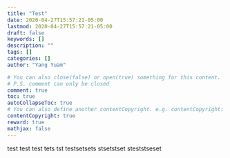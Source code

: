 ```yaml
---
title: "Test"
date: 2020-04-27T15:57:21-05:00
lastmod: 2020-04-27T15:57:21-05:00
draft: false
keywords: []
description: ""
tags: []
categories: []
author: "Yang Yuam"

# You can also close(false) or open(true) something for this content.
# P.S. comment can only be closed
comment: true
toc: true
autoCollapseToc: true
# You can also define another contentCopyright. e.g. contentCopyright: "This is another copyright."
contentCopyright: true
reward: true
mathjax: false
---
```


<!--more-->
test
test
test
tets
tst
testsetsets
stsetstset
steststseset
